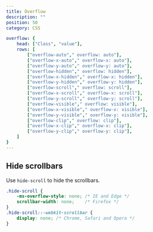 ```yaml
---
title: Overflow
description: ""
position: 50
category: CSS

overflow: {
	head: ["Class", "value"],
	rows: [
		["overflow-auto"," overflow: auto"],
		["overflow-x-auto"," overflow-x: auto"],
		["overflow-y-auto"," overflow-y: auto"],
		["overflow-hidden"," overflow: hidden"],
		["overflow-x-hidden"," overflow-x: hidden"],
		["overflow-y-hidden"," overflow-y: hidden"],
		["overflow-scroll"," overflow: scroll"],
		["overflow-x-scroll"," overflow-x: scroll"],
		["overflow-y-scroll"," overflow-y: scroll"],
		["overflow-visible"," overflow: visible"],
		["overflow-x-visible"," overflow-x: visible"],
		["overflow-y-visible"," overflow-y: visible"],
		["overflow-clip"," overflow: clip"],
		["overflow-x-clip"," overflow-x: clip"],
		["overflow-y-clip"," overflow-y: clip"],
	]
}
---
```


<c-table pn="overflow"></c-table>

## Hide scrollbars

Use `hide-scroll` to hide the scrollbars.

<!-- prettier-ignore -->
```css
.hide-scroll {
	-ms-overflow-style: none; /* IE and Edge */
	scrollbar-width: none;    /* Firefox */
}
.hide-scroll::-webkit-scrollbar {
	display: none; /* Chrome, Safari and Opera */
}
```
